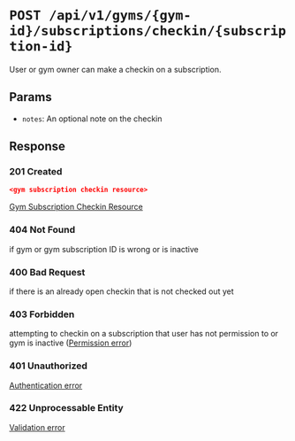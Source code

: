 # `POST /api/v1/gyms/{gym-id}/subscriptions/checkin/{subscription-id}`
User or gym owner can make a checkin on a subscription.


## Params

- `notes`: An optional note on the checkin

## Response

### 201 Created
```json
<gym subscription checkin resource>
```

[Gym Subscription Checkin Resource](gym_subscription_checkin_resource.md)

### 404 Not Found
 if gym or gym subscription ID is wrong or is inactive

### 400 Bad Request
 if there is an already open checkin that is not checked out yet

### 403 Forbidden
 attempting to checkin on a subscription that user has not permission to or gym is inactive ([Permission error](../../_globals/permission-errors.md))

### 401 Unauthorized
[Authentication error](../../_globals/authentication-errors.md)

### 422 Unprocessable Entity
[Validation error](../../_globals/validation-errors.md)

